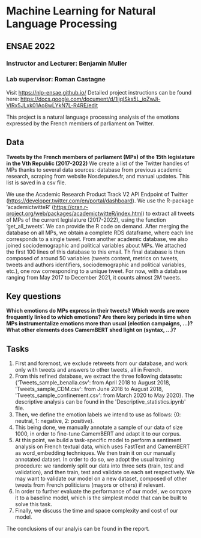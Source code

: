 # Machine Learning for Natural Language Processing
## ENSAE 2022
### Instructor and Lecturer: Benjamin Muller
### Lab supervisor: Roman Castagne

Visit https://nlp-ensae.github.io/
Detailed project instructions can be found here: https://docs.google.com/document/d/1ijqISks5L_ioZwJi-VIRx5JLxk01Ao8wLYkN7L-R4RE/edit

This project is a natural language processing analysis of the emotions expressed by the French members of parliament on Twitter.

## Data
**Tweets by the French members of parliament (MPs) of the 15th legislature in the Vth Republic (2017-2022)**
We create a list of the Twitter handles of MPs thanks to several data sources: database from previous academic research, scraping from website Nosdeputes.fr, and manual updates. This list is saved in a csv file.

We use the Academic Research Product Track V2 API Endpoint of Twitter (https://developer.twitter.com/en/portal/dashboard). We use the R-package ‘academictwitteR’ (https://cran.r-project.org/web/packages/academictwitteR/index.html) to extract all tweets of MPs of the current legislature (2017-2022), using the function ‘get_all_tweets’. We can provide the R code on demand. After merging the database on all MPs, we obtain a complete RDS dataframe, where each line corresponds to a single tweet. From another academic database, we also joined sociodemographic and political variables about MPs. We attached the first 100 lines of this database to this email.
Th final database is then composed of around 50 variables (tweets content, metrics on tweets, tweets and authors identifiers, sociodemographic and political variables, etc.), one row corresponding to a unique tweet. For now, with a database ranging from May 2017 to December 2021, it counts almost 2M tweets.

## Key questions
**Which emotions do MPs express in their tweets? Which words are more frequently linked to which emotions? Are there key periods in time when MPs instrumentalize emotions more than usual (election campaigns, …)? What other elements does CamemBERT shed light on (syntax, …)?**

## Tasks
1. First and foremost, we exclude retweets from our database, and work only with tweets and answers to other tweets, all in French.
2. From this refined database, we extract the three following datasets: {'Tweets_sample_benalla.csv': from April 2018 to August 2018, 'Tweets_sample_CDM.csv': from June 2018 to August 2018, 'Tweets_sample_confinement.csv': from March 2020 to May 2020}. The descriptive analysis can be found in the 'Descriptive_statistics.ipynb' file.
4. Then, we define the emotion labels we intend to use as follows: {0: neutral, 1: negative, 2: positive}.
5. This being done, we manually annotate a sample of our data of size 1000, in order to fine-tune CamemBERT and adapt it to our corpus.
6. At this point, we build a task-specific model to perform a sentiment analysis on French textual data, which uses FastText and CamemBERT as word_embedding techniques. We then train it on our manually annotated dataset. In order to do so, we adopt the usual training procedure: we randomly split our data into three sets (train, test and validation), and then train, test and validate on each set respectively. We may want to validate our model on a new dataset, composed of other tweets from French politicians (mayors or others) if relevant.
7. In order to further evaluate the performance of our model, we compare it to a baseline model, which is the simplest model that can be built to solve this task.
8. Finally, we discuss the time and space complexity and cost of our model.

The conclusions of our analyis can be found in the report.
